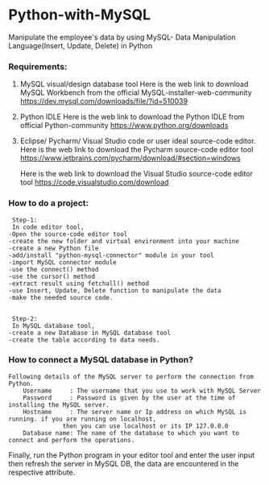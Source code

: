 # Python-with-MySQL
Manipulate the employee's data by using  MySQL- Data Manipulation Language(Insert, Update, Delete) in Python

### Requirements:
1. MySQL visual/design database tool
	Here is the web link to download MySQL Workbench from the official MySQL-installer-web-community
	https://dev.mysql.com/downloads/file/?id=510039

2. Python IDLE
	Here is the web link to download the Python IDLE from official Python-community
	https://www.python.org/downloads

3. Eclipse/ Pycharm/ Visual Studio code or user ideal source-code editor.
	Here is the web link to download the Pycharm source-code editor tool
	https://www.jetbrains.com/pycharm/download/#section=windows

   	Here is the web link to download the Visual Studio source-code editor tool
	https://code.visualstudio.com/download


### How to do a project:
	 Step-1: 
	 In code editor tool,
	-Open the source-code editor tool 
	-create the new folder and virtual environment into your machine
	-create a new Python file
	-add/install "python-mysql-connector" module in your tool
	-import MySQL connector module
	-use the connect() method
	-use the cursor() method
	-extract result using fetchall() method
	-use Insert, Update, Delete function to manipulate the data
	-make the needed source code.

	
	 Step-2:
	 In MySQL database tool,
	-create a new Database in MySQL database tool
	-create the table according to data needs.

### How to connect a MySQL database in Python?
	Following details of the MySQL server to perform the connection from Python.
		Username     : The username that you use to work with MySQL Server
		Password     : Password is given by the user at the time of installing the MySQL server.
		Hostname     : The server name or Ip address on which MySQL is running. if you are running on localhost, 
			       then you can use localhost or its IP 127.0.0.0
		Database name: The name of the database to which you want to connect and perform the operations.	


Finally, run the Python program in your editor tool and enter the user input then 
refresh the server in MySQL DB, the data are encountered in the respective attribute.
